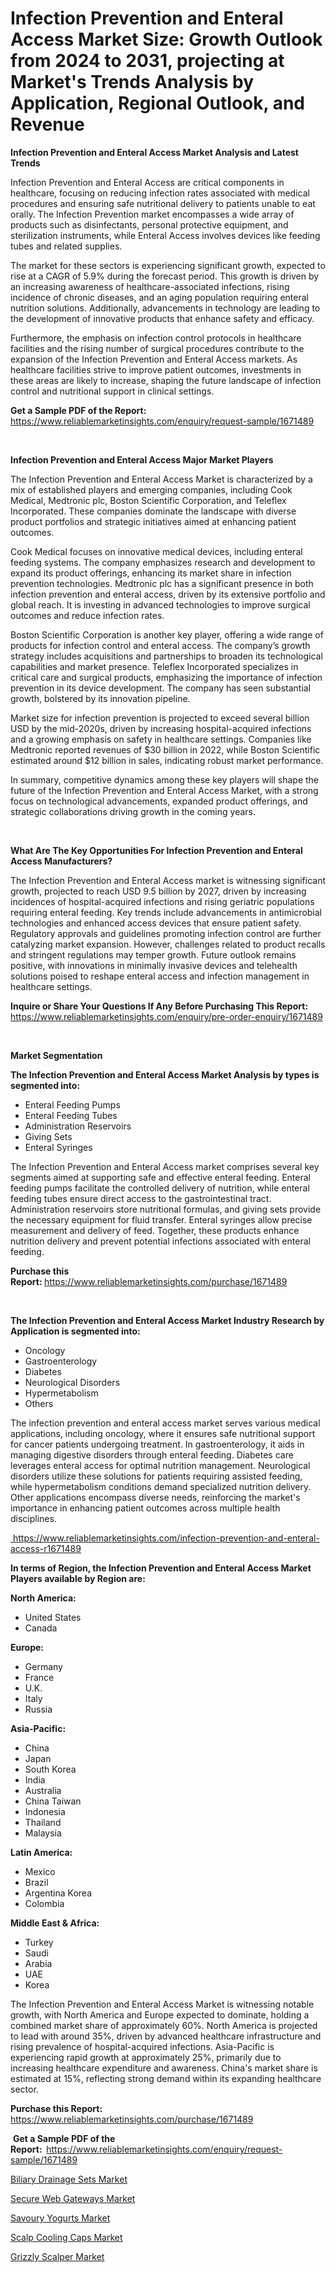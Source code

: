<p><h1>Infection Prevention and Enteral Access Market Size: Growth Outlook from 2024 to 2031, projecting at Market's Trends Analysis by Application, Regional Outlook, and Revenue</h1></p><p><strong>Infection Prevention and Enteral Access Market Analysis and Latest Trends</strong></p>
<p><p>Infection Prevention and Enteral Access are critical components in healthcare, focusing on reducing infection rates associated with medical procedures and ensuring safe nutritional delivery to patients unable to eat orally. The Infection Prevention market encompasses a wide array of products such as disinfectants, personal protective equipment, and sterilization instruments, while Enteral Access involves devices like feeding tubes and related supplies.</p><p>The market for these sectors is experiencing significant growth, expected to rise at a CAGR of 5.9% during the forecast period. This growth is driven by an increasing awareness of healthcare-associated infections, rising incidence of chronic diseases, and an aging population requiring enteral nutrition solutions. Additionally, advancements in technology are leading to the development of innovative products that enhance safety and efficacy. </p><p>Furthermore, the emphasis on infection control protocols in healthcare facilities and the rising number of surgical procedures contribute to the expansion of the Infection Prevention and Enteral Access markets. As healthcare facilities strive to improve patient outcomes, investments in these areas are likely to increase, shaping the future landscape of infection control and nutritional support in clinical settings.</p></p>
<p><strong>Get a Sample PDF of the Report:&nbsp;</strong> <a href="https://www.reliablemarketinsights.com/enquiry/request-sample/1671489?utm_campaign=1264&utm_medium=2&utm_source=Github&utm_content=ia&utm_term=10102024&utm_id=infection-prevention-and-enteral-access">https://www.reliablemarketinsights.com/enquiry/request-sample/1671489</a></p>
<p>&nbsp;</p>
<p><strong>Infection Prevention and Enteral Access Major Market Players</strong></p>
<p><p>The Infection Prevention and Enteral Access Market is characterized by a mix of established players and emerging companies, including Cook Medical, Medtronic plc, Boston Scientific Corporation, and Teleflex Incorporated. These companies dominate the landscape with diverse product portfolios and strategic initiatives aimed at enhancing patient outcomes.</p><p>Cook Medical focuses on innovative medical devices, including enteral feeding systems. The company emphasizes research and development to expand its product offerings, enhancing its market share in infection prevention technologies. Medtronic plc has a significant presence in both infection prevention and enteral access, driven by its extensive portfolio and global reach. It is investing in advanced technologies to improve surgical outcomes and reduce infection rates.</p><p>Boston Scientific Corporation is another key player, offering a wide range of products for infection control and enteral access. The company’s growth strategy includes acquisitions and partnerships to broaden its technological capabilities and market presence. Teleflex Incorporated specializes in critical care and surgical products, emphasizing the importance of infection prevention in its device development. The company has seen substantial growth, bolstered by its innovation pipeline.</p><p>Market size for infection prevention is projected to exceed several billion USD by the mid-2020s, driven by increasing hospital-acquired infections and a growing emphasis on safety in healthcare settings. Companies like Medtronic reported revenues of $30 billion in 2022, while Boston Scientific estimated around $12 billion in sales, indicating robust market performance.</p><p>In summary, competitive dynamics among these key players will shape the future of the Infection Prevention and Enteral Access Market, with a strong focus on technological advancements, expanded product offerings, and strategic collaborations driving growth in the coming years.</p></p>
<p>&nbsp;</p>
<p><strong>What Are The Key Opportunities For Infection Prevention and Enteral Access Manufacturers?</strong></p>
<p><p>The Infection Prevention and Enteral Access market is witnessing significant growth, projected to reach USD 9.5 billion by 2027, driven by increasing incidences of hospital-acquired infections and rising geriatric populations requiring enteral feeding. Key trends include advancements in antimicrobial technologies and enhanced access devices that ensure patient safety. Regulatory approvals and guidelines promoting infection control are further catalyzing market expansion. However, challenges related to product recalls and stringent regulations may temper growth. Future outlook remains positive, with innovations in minimally invasive devices and telehealth solutions poised to reshape enteral access and infection management in healthcare settings.</p></p>
<p><strong>Inquire or Share Your Questions If Any Before Purchasing This Report:</strong> <a href="https://www.reliablemarketinsights.com/enquiry/pre-order-enquiry/1671489?utm_campaign=1264&utm_medium=2&utm_source=Github&utm_content=ia&utm_term=10102024&utm_id=infection-prevention-and-enteral-access">https://www.reliablemarketinsights.com/enquiry/pre-order-enquiry/1671489</a></p>
<p>&nbsp;</p>
<p><strong>Market Segmentation</strong></p>
<p><strong>The Infection Prevention and Enteral Access Market Analysis by types is segmented into:</strong></p>
<p><ul><li>Enteral Feeding Pumps</li><li>Enteral Feeding Tubes</li><li>Administration Reservoirs</li><li>Giving Sets</li><li>Enteral Syringes</li></ul></p>
<p><p>The Infection Prevention and Enteral Access market comprises several key segments aimed at supporting safe and effective enteral feeding. Enteral feeding pumps facilitate the controlled delivery of nutrition, while enteral feeding tubes ensure direct access to the gastrointestinal tract. Administration reservoirs store nutritional formulas, and giving sets provide the necessary equipment for fluid transfer. Enteral syringes allow precise measurement and delivery of feed. Together, these products enhance nutrition delivery and prevent potential infections associated with enteral feeding.</p></p>
<p><strong>Purchase this Report:&nbsp;</strong><a href="https://www.reliablemarketinsights.com/purchase/1671489?utm_campaign=1264&utm_medium=2&utm_source=Github&utm_content=ia&utm_term=10102024&utm_id=infection-prevention-and-enteral-access">https://www.reliablemarketinsights.com/purchase/1671489</a></p>
<p>&nbsp;</p>
<p><strong>The Infection Prevention and Enteral Access Market Industry Research by Application is segmented into:</strong></p>
<p><ul><li>Oncology</li><li>Gastroenterology</li><li>Diabetes</li><li>Neurological Disorders</li><li>Hypermetabolism</li><li>Others</li></ul></p>
<p><p>The infection prevention and enteral access market serves various medical applications, including oncology, where it ensures safe nutritional support for cancer patients undergoing treatment. In gastroenterology, it aids in managing digestive disorders through enteral feeding. Diabetes care leverages enteral access for optimal nutrition management. Neurological disorders utilize these solutions for patients requiring assisted feeding, while hypermetabolism conditions demand specialized nutrition delivery. Other applications encompass diverse needs, reinforcing the market's importance in enhancing patient outcomes across multiple health disciplines.</p></p>
<p><a href="https://www.reliablemarketinsights.com/infection-prevention-and-enteral-access-r1671489?utm_campaign=1264&utm_medium=2&utm_source=Github&utm_content=ia&utm_term=10102024&utm_id=infection-prevention-and-enteral-access">&nbsp;https://www.reliablemarketinsights.com/infection-prevention-and-enteral-access-r1671489</a></p>
<p><strong>In terms of Region, the Infection Prevention and Enteral Access Market Players available by Region are:</strong></p>
<p>
    <p> <strong> North America: </strong>
        <ul>
            <li>United States</li>
            <li>Canada</li>
        </ul>
        </p> 
    <p> <strong> Europe: </strong>
        <ul>
            <li>Germany</li>
            <li>France</li>
            <li>U.K.</li>
            <li>Italy</li>
            <li>Russia</li>
        </ul>
        </p> 
    <p> <strong> Asia-Pacific: </strong>
        <ul>
            <li>China</li>
            <li>Japan</li>
            <li>South Korea</li>
            <li>India</li>
            <li>Australia</li>
            <li>China Taiwan</li>
            <li>Indonesia</li>
            <li>Thailand</li>
            <li>Malaysia</li>
        </ul>
        </p> 
    <p> <strong> Latin America: </strong>
        <ul>
            <li>Mexico</li>
            <li>Brazil</li>
            <li>Argentina Korea</li>
            <li>Colombia</li>
        </ul>
        </p> 
    <p> <strong> Middle East & Africa: </strong>
        <ul>
            <li>Turkey</li>
            <li>Saudi</li>
            <li>Arabia</li>
            <li>UAE</li>
            <li>Korea</li>
        </ul>
    </p>
    </p>
<p><p>The Infection Prevention and Enteral Access Market is witnessing notable growth, with North America and Europe expected to dominate, holding a combined market share of approximately 60%. North America is projected to lead with around 35%, driven by advanced healthcare infrastructure and rising prevalence of hospital-acquired infections. Asia-Pacific is experiencing rapid growth at approximately 25%, primarily due to increasing healthcare expenditure and awareness. China's market share is estimated at 15%, reflecting strong demand within its expanding healthcare sector.</p></p>
<p><strong>Purchase this Report: </strong><a href="https://www.reliablemarketinsights.com/purchase/1671489?utm_campaign=1264&utm_medium=2&utm_source=Github&utm_content=ia&utm_term=10102024&utm_id=infection-prevention-and-enteral-access">https://www.reliablemarketinsights.com/purchase/1671489</a></p>
<p>&nbsp;<strong>Get a Sample PDF of the Report:&nbsp;&nbsp;</strong><a href="https://www.reliablemarketinsights.com/enquiry/request-sample/1671489?utm_campaign=1264&utm_medium=2&utm_source=Github&utm_content=ia&utm_term=10102024&utm_id=infection-prevention-and-enteral-access">https://www.reliablemarketinsights.com/enquiry/request-sample/1671489</a></p>
<p><strong></strong></p>
<p><p><a href="https://github.com/julyju69/Market-Research-Report-List-5/blob/main/biliary-drainage-sets-market.md?utm_campaign=1264&utm_medium=2&utm_source=Github&utm_content=ia&utm_term=10102024&utm_id=infection-prevention-and-enteral-access">Biliary Drainage Sets Market</a></p><p><a href="https://www.linkedin.com/pulse/secure-web-gateways-market-segmentation-geographical-regions-6dykc?utm_campaign=1264&utm_medium=2&utm_source=Github&utm_content=ia&utm_term=10102024&utm_id=infection-prevention-and-enteral-access">Secure Web Gateways Market</a></p><p><a href="https://www.linkedin.com/pulse/savoury-yogurts-market-size-share-competitive-landscape-trend-oasxf?utm_campaign=1264&utm_medium=2&utm_source=Github&utm_content=ia&utm_term=10102024&utm_id=infection-prevention-and-enteral-access">Savoury Yogurts Market</a></p><p><a href="https://www.linkedin.com/pulse/scalp-cooling-caps-market-trends-growth-outlook-2024--hh8cc?utm_campaign=1264&utm_medium=2&utm_source=Github&utm_content=ia&utm_term=10102024&utm_id=infection-prevention-and-enteral-access">Scalp Cooling Caps Market</a></p><p><a href="https://www.linkedin.com/pulse/global-grizzly-scalper-market-analysis-key-trends-future-projections-8p9he?utm_campaign=1264&utm_medium=2&utm_source=Github&utm_content=ia&utm_term=10102024&utm_id=infection-prevention-and-enteral-access">Grizzly Scalper Market</a></p></p>